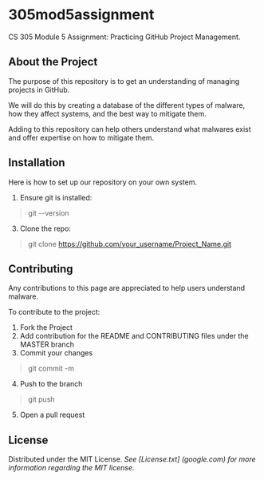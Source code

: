 # 305mod5assignment
CS 305 Module 5 Assignment: Practicing GitHub Project Management.  



## About the Project
The purpose of this repository is to get an understanding of managing projects in GitHub. 

We will do this by creating a database of the different types of malware, how they affect systems, and the best way to mitigate them.   

Adding to this repository can help others understand what malwares exist and offer expertise on how to mitigate them.  


## Installation
Here is how to set up our repository on your own system.
1. Ensure git is installed:
> git --version
3. Clone the repo: 
> git clone https://github.com/your_username/Project_Name.git


## Contributing
Any contributions to this page are appreciated to help users understand malware.

To contribute to the project:
1. Fork the Project
2. Add contribution for the README and CONTRIBUTING files under the MASTER branch
3. Commit your changes 
> git commit -m
4. Push to the branch
> git push 
5. Open a pull request


## License
Distributed under the MIT License.
*See [License.txt] (google.com) for more information regarding the MIT license.*
